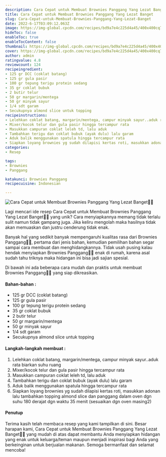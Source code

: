 ```yaml
---
description: Cara Cepat untuk Membuat Brownies Panggang Yang Lezat Banget"
title: Cara Cepat untuk Membuat Brownies Panggang Yang Lezat Banget
slug: Cara-Cepat-untuk-Membuat-Brownies-Panggang-Yang-Lezat-Banget
date: 2022-6-17T03:09:12.063Z
image: https://img-global.cpcdn.com/recipes/bd9a7e4c225d4a45/400x400cq70/photo.jpg
hideToc: false
enableToc: true
enableTocContent: false
thumbnail: https://img-global.cpcdn.com/recipes/bd9a7e4c225d4a45/400x400cq70/photo.jpg
cover: https://img-global.cpcdn.com/recipes/bd9a7e4c225d4a45/400x400cq70/photo.jpg
author: admin
ratingvalue: 4.8
reviewcount: 124
recipeingredient:
- 125 gr DCC (coklat batang)
- 125 gr gula pasir
- 100 gr tepung terigu protein sedang
- 35 gr coklat bubuk
- 2 butir telur
- 50 gr margarin/mentega
- 50 gr minyak sayur
- 1/4 sdt garam
- Secukupnya almond slice untuk topping
recipeinstructions:
- Lelehkan coklat batang, margarin/mentega, campur minyak sayur..aduk rata biarkan suhu ruang
- Mixer/kocok telur dan gula pasir hingga tercampur rata
- Masukkan campuran coklat leleh td, lalu aduk
- Tambahkan terigu dan coklat bubuk (ayak dulu) lalu garam
- Aduk balik menggunakan spatula hingga tercampur rata
- Siapkan loyang brownies yg sudah dilapisi kertas roti, masukkan adonan lalu tambahkan topping almond slice dan panggang dalam oven dgn suhu 180 derajat dgn waktu 35 menit (sesuaikan dgn oven masing2)
categories:
- Resep

tags:
- Brownies
- Panggang

katakunci: Brownies Panggang
recipecuisine: Indonesian

---
```


![Cara Cepat untuk Membuat Brownies Panggang Yang Lezat Banget👩‍🍳](https://img-global.cpcdn.com/recipes/bd9a7e4c225d4a45/400x400cq70/photo.jpg)

Lagi mencari ide resep Cara Cepat untuk Membuat Brownies Panggang Yang Lezat Banget👩‍🍳 yang unik? Cara menyiapkannya memang tidak terlalu sulit namun tidak gampang juga. Jika keliru mengolah maka hasilnya tidak akan memuaskan dan justru cenderung tidak enak.

Banyak hal yang sedikit banyak mempengaruhi kualitas rasa dari Brownies Panggang👩‍🍳, pertama dari jenis bahan, kemudian pemilihan bahan segar sampai cara membuat dan menghidangkannya. Tidak usah pusing kalau hendak menyiapkan Brownies Panggang👩‍🍳 enak di rumah, karena asal sudah tahu triknya maka hidangan ini bisa jadi sajian spesial.

Di bawah ini ada beberapa cara mudah dan praktis untuk membuat Brownies Panggang👩‍🍳 yang siap dikreasikan.

<!--inarticleads1-->

#### Bahan-bahan :

- 125 gr DCC (coklat batang)
- 125 gr gula pasir
- 100 gr tepung terigu protein sedang
- 35 gr coklat bubuk
- 2 butir telur
- 50 gr margarin/mentega
- 50 gr minyak sayur
- 1/4 sdt garam
- Secukupnya almond slice untuk topping

<!--inarticleads2-->

#### Langkah-langkah membuat :

1. Lelehkan coklat batang, margarin/mentega, campur minyak sayur..aduk rata biarkan suhu ruang
1. Mixer/kocok telur dan gula pasir hingga tercampur rata
1. Masukkan campuran coklat leleh td, lalu aduk
1. Tambahkan terigu dan coklat bubuk (ayak dulu) lalu garam
1. Aduk balik menggunakan spatula hingga tercampur rata
1. Siapkan loyang brownies yg sudah dilapisi kertas roti, masukkan adonan lalu tambahkan topping almond slice dan panggang dalam oven dgn suhu 180 derajat dgn waktu 35 menit (sesuaikan dgn oven masing2)

#### Penutup

Terima kasih telah membaca resep yang kami tampilkan di sini. Besar harapan kami, Cara Cepat untuk Membuat Brownies Panggang Yang Lezat Banget👩‍🍳 yang mudah di atas dapat membantu Anda menyiapkan hidangan yang enak untuk keluarga/teman maupun menjadi inspirasi bagi Anda yang berkeinginan untuk berjualan makanan. Semoga bermanfaat dan selamat mencoba!